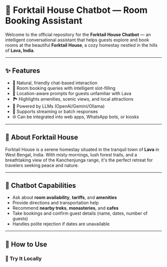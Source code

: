# 🏡 Forktail House Chatbot — Room Booking Assistant

Welcome to the official repository for the **Forktail House Chatbot** — an intelligent conversational assistant that helps guests explore and book rooms at the beautiful **Forktail House**, a cozy homestay nestled in the hills of **Lava, India**.

---

## ✨ Features

- 💬 Natural, friendly chat-based interaction
- 📅 Room booking queries with intelligent slot-filling
- 📍 Location-aware prompts for guests unfamiliar with Lava
- 🏞️ Highlights amenities, scenic views, and local attractions
- 🧠 Powered by LLMs (OpenAI/Gemini/Ollama)
- 🔁 Supports streaming or batch responses
- 🌐 Can be integrated into web apps, WhatsApp bots, or kiosks

---

## 📍 About Forktail House

Forktail House is a serene homestay situated in the tranquil town of **Lava** in West Bengal, India. With misty mornings, lush forest trails, and a breathtaking view of the Kanchenjunga range, it's the perfect retreat for travelers seeking peace and nature.

---

## 🤖 Chatbot Capabilities

- Ask about **room availability**, **tariffs**, and **amenities**
- Provide directions and transportation help
- Recommend **nearby treks**, **monasteries**, and **cafes**
- Take bookings and confirm guest details (name, dates, number of guests)
- Handles polite rejection if dates are unavailable

---

## 🚀 How to Use

### 🧪 Try It Locally
